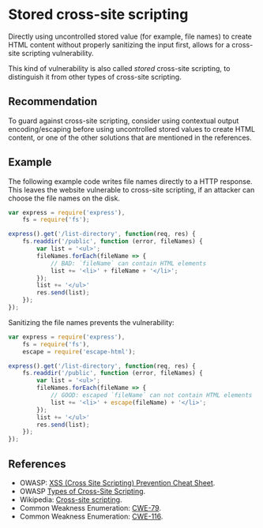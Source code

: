 # Stored cross-site scripting
Directly using uncontrolled stored value (for example, file names) to create HTML content without properly sanitizing the input first, allows for a cross-site scripting vulnerability.

This kind of vulnerability is also called *stored* cross-site scripting, to distinguish it from other types of cross-site scripting.


## Recommendation
To guard against cross-site scripting, consider using contextual output encoding/escaping before using uncontrolled stored values to create HTML content, or one of the other solutions that are mentioned in the references.


## Example
The following example code writes file names directly to a HTTP response. This leaves the website vulnerable to cross-site scripting, if an attacker can choose the file names on the disk.


```javascript
var express = require('express'),
    fs = require('fs');

express().get('/list-directory', function(req, res) {
    fs.readdir('/public', function (error, fileNames) {
        var list = '<ul>';
        fileNames.forEach(fileName => {
            // BAD: `fileName` can contain HTML elements
            list += '<li>' + fileName + '</li>';
        });
        list += '</ul>'
        res.send(list);
    });
});

```
Sanitizing the file names prevents the vulnerability:


```javascript
var express = require('express'),
    fs = require('fs'),
    escape = require('escape-html');

express().get('/list-directory', function(req, res) {
    fs.readdir('/public', function (error, fileNames) {
        var list = '<ul>';
        fileNames.forEach(fileName => {
            // GOOD: escaped `fileName` can not contain HTML elements
            list += '<li>' + escape(fileName) + '</li>';
        });
        list += '</ul>'
        res.send(list);
    });
});

```

## References
* OWASP: [XSS (Cross Site Scripting) Prevention Cheat Sheet](https://cheatsheetseries.owasp.org/cheatsheets/Cross_Site_Scripting_Prevention_Cheat_Sheet.html).
* OWASP [Types of Cross-Site Scripting](https://www.owasp.org/index.php/Types_of_Cross-Site_Scripting).
* Wikipedia: [Cross-site scripting](http://en.wikipedia.org/wiki/Cross-site_scripting).
* Common Weakness Enumeration: [CWE-79](https://cwe.mitre.org/data/definitions/79.html).
* Common Weakness Enumeration: [CWE-116](https://cwe.mitre.org/data/definitions/116.html).
